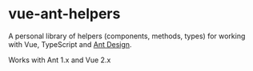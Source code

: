 # vue-ant-helpers

A personal library of helpers (components, methods, types) for working with Vue, TypeScript and [Ant Design](https://antdv.com/docs/vue/introduce/).

Works with Ant 1.x and Vue 2.x
